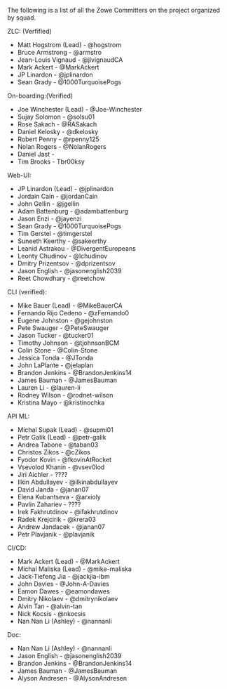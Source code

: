 The following is a list of all the Zowe Committers on the project organized by squad.

ZLC: (Verfified)
- Matt Hogstrom (Lead) - @hogstrom
- Bruce Armstrong - @armstro
- Jean-Louis Vignaud - @jlvignaudCA
- Mark Ackert - @MarkAckert
- JP Linardon - @jplinardon
- Sean Grady - @1000TurquoisePogs


On-boarding:(Verified)
- Joe Winchester (Lead) - @Joe-Winchester
- Sujay Solomon - @solsu01
- Rose Sakach - @RASakach
- Daniel Kelosky - @dkelosky
- Robert Penny - @rpenny125
- Nolan Rogers - @NolanRogers
- Daniel Jast - 
- Tim Brooks - Tbr00ksy


Web-UI:
- JP Linardon (Lead) - @jplinardon
- Jordain Cain - @jordanCain
- John Gellin - @jgellin
- Adam Battenburg - @adambattenburg
- Jason Enzi - @jayenzi
- Sean Grady - @1000TurquoisePogs
- Tim Gerstel - @timgerstel
- Suneeth Keerthy - @sakeerthy
- Leanid Astrakou - @DivergentEuropeans
- Leonty Chudinov - @lchudinov
- Dmitry Prizentsov - @dprizentsov
- Jason English - @jasonenglish2039
- Reet Chowdhary - @reetchow


CLI (verified):
- Mike Bauer (Lead) - @MikeBauerCA
- Fernando Rijo Cedeno - @zFernando0
- Eugene Johnston - @gejohnston
- Pete Swauger - @PeteSwauger
- Jason Tucker - @tucker01
- Timothy Johnson - @tjohnsonBCM
- Colin Stone - @Colin-Stone
- Jessica Tonda - @JTonda
- John LaPlante - @jelaplan
- Brandon Jenkins - @BrandonJenkins14
- James Bauman - @JamesBauman
- Lauren Li - @lauren-li
- Rodney Wilson - @rodnet-wilson
- Kristina Mayo - @kristinochka


API ML:
- Michal Supak (Lead) - @supmi01
- Petr Galik (Lead) - @petr-galik
- Andrea Tabone - @taban03
- Christos Zikos - @cZikos
- Fyodor Kovin - @fkovinAtRocket
- Vsevolod Khanin - @vsev0lod
- Jiri Aichler - ????
- Ilkin Abdullayev - @ilkinabdullayev
- David Janda - @janan07
- Elena Kubantseva - @arxioly
- Pavlin Zahariev - ????
- Irek Fakhrutdinov - @ifakhrutdinov
- Radek Krejcirik - @krera03
- Andrew Jandacek - @janan07
- Petr Plavjanik - @plavjanik


CI/CD:
- Mark Ackert (Lead) - @MarkAckert
- Michal Maliska (Lead) - @mike-maliska
- Jack-Tiefeng Jia - @jackjia-ibm
- John Davies - @John-A-Davies
- Eamon Dawes - @eamondawes
- Dmitry Nikolaev - @dmitrynikolaev
- Alvin Tan - @alvin-tan
- Nick Kocsis - @nkocsis
- Nan Nan Li (Ashley) - @nannanli


Doc:
- Nan Nan Li (Ashley) - @nannanli
- Jason English - @jasonenglish2039
- Brandon Jenkins - @BrandonJenkins14
- James Bauman - @JamesBauman
- Alyson Andresen - @AlysonAndresen

